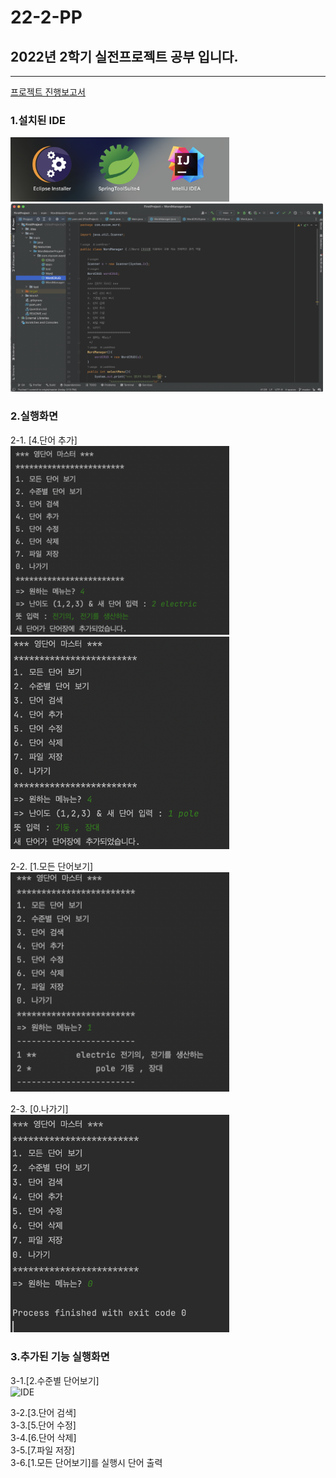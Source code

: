 # 22-2-PP
## 2022년 2학기 실전프로젝트 공부 입니다.
--------
[프로젝트 진행보고서](Project1/ProgressReport.md)

### 1.설치된 IDE

<img src="./Screenshot/1.png" width="350" title="IDE">


<img src="./Screenshot/2.png" width="500" title="IDE">



### 2.실행화면

2-1. [4.단어 추가] <br>
<img src="./Screenshot/3.png" width="350" title="IDE">
<img src="./Screenshot/4.png" width="350" title="IDE">


2-2. [1.모든 단어보기] <br>
<img src="./Screenshot/5.png" width="350" title="IDE">


2-3. [0.나가기]  <br>
<img src="./Screenshot/6.png" width="350" title="IDE">


### 3.추가된 기능 실행화면

3-1.[2.수준별 단어보기] <br>
<img src="./Screenshot/수준별단어보기.png" width="350" title="IDE">

3-2.[3.단어 검색] <br>
3-3.[5.단어 수정] <br>
3-4.[6.단어 삭제] <br>
3-5.[7.파일 저장] <br>
3-6.[1.모든 단어보기]를 실행시 단어 출력<br>
